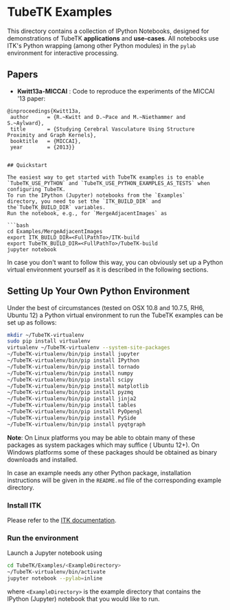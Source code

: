 TubeTK Examples
===============

This directory contains a collection of IPython Notebooks, designed for
demonstrations of TubeTK **applications** and **use-cases**. All notebooks use
ITK's Python wrapping (among other Python modules) in the `pylab`
environment for interactive processing.

## Papers

- **Kwitt13a-MICCAI** : Code to reproduce the experiments of the MICCAI '13 paper:

```
@inproceedings{Kwitt13a,
 author      = {R.~Kwitt and D.~Pace and M.~Niethammer and S.~Aylward},
 title       = {Studying Cerebral Vasculature Using Structure Proximity and Graph Kernels},
 booktitle   = {MICCAI},
 year        = {2013}}


## Quickstart

The easiest way to get started with TubeTK examples is to enable
`TubeTK_USE_PYTHON` and `TubeTK_USE_PYTHON_EXAMPLES_AS_TESTS` when configuring TubeTK.
To run the IPython (Jupyter) notebooks from the `Examples`
directory, you need to set the `ITK_BUILD_DIR` and the`TubeTK_BUILD_DIR` variables.
Run the notebook, e.g., for `MergeAdjacentImages` as

```bash
cd Examples/MergeAdjacentImages
export ITK_BUILD_DIR=<FullPathTo>/ITK-build
export TubeTK_BUILD_DIR=<FullPathTo>/TubeTK-build
jupyter notebook
```

In case you don't want to follow this way, you can obviously set up a Python
virtual environment yourself as it is described in the following sections.


## Setting Up Your Own Python Environment

Under the best of circumstances (tested on OSX 10.8 and 10.7.5, RH6, Ubuntu
12) a Python virtual environment to run the TubeTK examples can be set up as
follows:

```bash
mkdir ~/TubeTK-virtualenv
sudo pip install virtualenv
virtualenv ~/TubeTK-virtualenv --system-site-packages
~/TubeTK-virtualenv/bin/pip install jupyter
~/TubeTK-virtualenv/bin/pip install IPython
~/TubeTK-virtualenv/bin/pip install tornado
~/TubeTK-virtualenv/bin/pip install numpy
~/TubeTK-virtualenv/bin/pip install scipy
~/TubeTK-virtualenv/bin/pip install matplotlib
~/TubeTK-virtualenv/bin/pip install pyzmq
~/TubeTK-virtualenv/bin/pip install jinja2
~/TubeTK-virtualenv/bin/pip install tables
~/TubeTK-virtualenv/bin/pip install PyOpengl
~/TubeTK-virtualenv/bin/pip install PySide
~/TubeTK-virtualenv/bin/pip install pyqtgraph
```

**Note**: On Linux platforms you may be able to obtain many of these packages
as system packages which may suffice ( Ubuntu 12+). On Windows platforms some
of these packages should be obtained as binary downloads and installed.

In case an example needs any other Python package, installation instructions
will be given in the `README.md` file of the corresponding example directory.

### Install ITK

Please refer to the [ITK documentation](https://blog.kitware.com/itk-python-wrapping-now-available-for-the-latest-msvc-clang-and-gcc/).

### Run the environment

Launch a Jupyter notebook using
```bash
cd TubeTK/Examples/<ExampleDirectory>
~/TubeTK-virtualenv/bin/activate
jupyter notebook --pylab=inline
```
where `<ExampleDirectory>` is the example directory that contains the IPython (Jupyter) notebook that you would
like to run.
